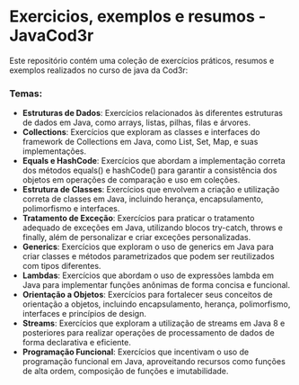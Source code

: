 # Exercicios, exemplos e resumos - JavaCod3r

Este repositório contém uma coleção de exercícios práticos, resumos e exemplos realizados no curso de java da Cod3r:

### Temas:

- **Estruturas de Dados**: Exercícios relacionados às diferentes estruturas de dados em Java, como arrays, listas, pilhas, filas e árvores.
- **Collections**: Exercícios que exploram as classes e interfaces do framework de Collections em Java, como List, Set, Map, e suas implementações.
- **Equals e HashCode**: Exercícios que abordam a implementação correta dos métodos equals() e hashCode() para garantir a consistência dos objetos em operações de comparação e uso em coleções.
- **Estrutura de Classes**: Exercícios que envolvem a criação e utilização correta de classes em Java, incluindo herança, encapsulamento, polimorfismo e interfaces.
- **Tratamento de Exceção**: Exercícios para praticar o tratamento adequado de exceções em Java, utilizando blocos try-catch, throws e finally, além de personalizar e criar exceções personalizadas.
- **Generics**: Exercícios que exploram o uso de generics em Java para criar classes e métodos parametrizados que podem ser reutilizados com tipos diferentes.
- **Lambdas**: Exercícios que abordam o uso de expressões lambda em Java para implementar funções anônimas de forma concisa e funcional.
- **Orientação a Objetos**: Exercícios para fortalecer seus conceitos de orientação a objetos, incluindo encapsulamento, herança, polimorfismo, interfaces e princípios de design.
- **Streams**: Exercícios que exploram a utilização de streams em Java 8 e posteriores para realizar operações de processamento de dados de forma declarativa e eficiente.
- **Programação Funcional**: Exercícios que incentivam o uso de programação funcional em Java, aproveitando recursos como funções de alta ordem, composição de funções e imutabilidade.
